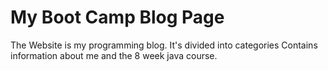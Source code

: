 # My Boot Camp Blog Page 
The Website is my programming blog.
It's divided into categories
Contains information about me and the 8 week java course.
